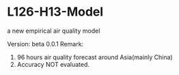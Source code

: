 # L126-H13-Model
a new empirical air quality model

Version: beta 0.0.1
Remark:
1. 96 hours air quality forecast around Asia(mainly China)
2. Accuracy NOT evaluated.
